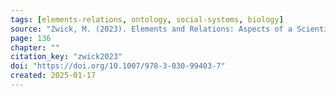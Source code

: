 ```yaml
---
tags: [elements-relations, ontology, social-systems, biology]
source: "Zwick, M. (2023). Elements and Relations: Aspects of a Scientific Metaphysics (Vol. 35). Springer International Publishing."
page: 136
chapter: ""
citation_key: "zwick2023"
doi: "https://doi.org/10.1007/978-3-030-99403-7"
created: 2025-01-17
---
```

